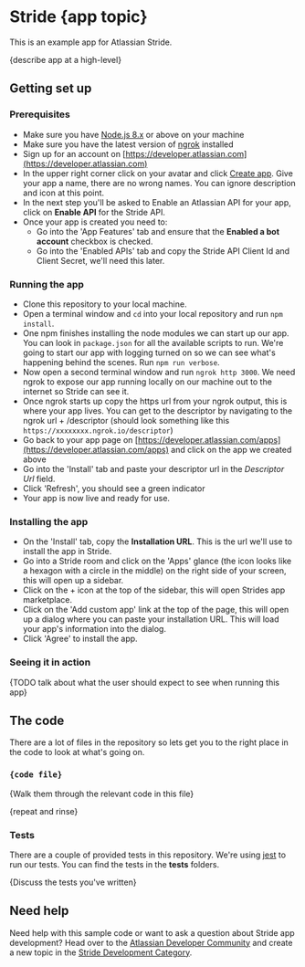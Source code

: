 # Stride {app topic}

This is an example app for Atlassian Stride.

{describe app at a high-level}

## Getting set up

### Prerequisites

* Make sure you have [Node.js 8.x](https://nodejs.org/) or above on your machine
* Make sure you have the latest version of [ngrok](https://ngrok.com/) installed
* Sign up for an account on [https://developer.atlassian.com](https://developer.atlassian.com)
* In the upper right corner click on your avatar and click [Create app](https://developer.atlassian.com/apps/create). Give your app a name, there are no wrong names. You can ignore description and icon at this point.
* In the next step you'll be asked to Enable an Atlassian API for your app, click on **Enable API** for the Stride API.
* Once your app is created you need to:
  * Go into the 'App Features' tab and ensure that the **Enabled a bot account** checkbox is checked.
  * Go into the 'Enabled APIs' tab and copy the Stride API Client Id and Client Secret, we'll need this later.

### Running the app

* Clone this repository to your local machine.
* Open a terminal window and `cd` into your local repository and run ```npm install```.
* One npm finishes installing the node modules we can start up our app.  You can look in `package.json` for all the available scripts to run. We're going to start our app with logging turned on so we can see what's happening behind the scenes. Run `npm run verbose`.
* Now open a second terminal window and run ```ngrok http 3000```.  We need ngrok to expose our app running locally on our machine out to the internet so Stride can see it.
* Once ngrok starts up copy the https url from your ngrok output, this is where your app lives. You can get to the descriptor by navigating to the ngrok url + /descriptor (should look something like this `https://xxxxxxxx.ngrok.io/descriptor`)
* Go back to your app page on [https://developer.atlassian.com/apps](https://developer.atlassian.com/apps) and click on the app we created above
* Go into the 'Install' tab and paste your descriptor url in the *Descriptor Url* field.
* Click 'Refresh', you should see a green indicator
* Your app is now live and ready for use.

### Installing the app

* On the 'Install' tab, copy the **Installation URL**. This is the url we'll use to install the app in Stride.
* Go into a Stride room and click on the 'Apps' glance (the icon looks like a hexagon with a circle in the middle) on the right side of your screen, this will open up a sidebar.
* Click on the + icon at the top of the sidebar, this will open Strides app marketplace.
* Click on the 'Add custom app' link at the top of the page, this will open up a dialog where you can paste your installation URL. This will load your app's information into the dialog.
* Click 'Agree' to install the app.

### Seeing it in action

{TODO talk about what the user should expect to see when running this app}

## The code

There are a lot of files in the repository so lets get you to the right place in the code to look at what's going on.

### `{code file}`

{Walk them through the relevant code in this file}

{repeat and rinse}

### Tests

There are a couple of provided tests in this repository.  We're using [jest](https://facebook.github.io/jest/) to run our tests. You can find the tests in the __tests__ folders.

{Discuss the tests you've written}

## Need help

Need help with this sample code or want to ask a question about Stride app development?  Head over to the [Atlassian Developer Community](https://community.developer.atlassian.com/) and create a new topic in the [Stride Development Category](https://community.developer.atlassian.com/c/stride-development).

